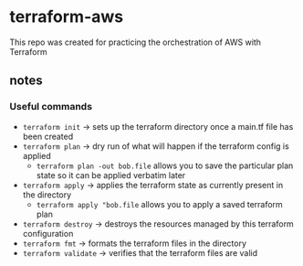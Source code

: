# terraform-aws

This repo was created for practicing the orchestration of AWS with Terraform

## notes

### Useful commands
- `terraform init` -> sets up the terraform directory once a main.tf file has been created
- `terraform plan` -> dry run of what will happen if the terraform config is applied
  - `terraform plan -out bob.file` allows you to save the particular plan state so it can be applied verbatim later
- `terraform apply` -> applies the terraform state as currently present in the directory
  - `terraform apply "bob.file` allows you to apply a saved terraform plan
- `terraform destroy` -> destroys the resources managed by this terraform configuration
- `terraform fmt` -> formats the terraform files in the directory
- `terraform validate` -> verifies that the terraform files are valid
